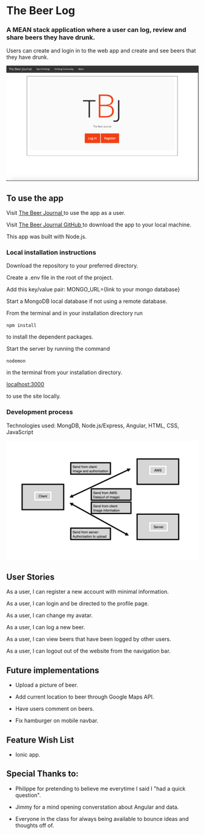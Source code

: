 # The Beer Log

### A MEAN stack application where a user can log, review and share beers they have drunk.

Users can create and login in to the web app and create and see beers that they have drunk.

![Sample of application](./sample.png)

## To use the app

Visit [The Beer Journal ](https://tbj.garrettestrin.com/ ) to use the app as a user.

Visit [The Beer Journal GitHub ](https://github.com/GarrettEstrin/beer_web) to download the app to your local machine.

This app was built with Node.js.

### Local installation instructions

Download the repository to your preferred directory.

 Create a .env file in the root of the project.

 Add this key/value pair: MONGO_URL={link to your mongo database}

 Start a MongoDB local database if not using a remote database.

 From the terminal and in your installation directory run

 `npm install`

 to install the dependent packages.

 Start the server by running the command

 `nodemon`

 in the terminal from your installation directory.

 [localhost:3000 ](localhost:3000)

 to use the site locally.

### Development process

Technologies used: MongDB, Node.js/Express, Angular, HTML, CSS, JavaScript

![Mockup of layout](./wireframe.png)

## User Stories

As a user, I can register a new account with minimal information.

As a user, I can login and be directed to the profile page.

As a user, I can change my avatar.

As a user, I can log a new beer.

As a user, I can view beers that have been logged by other users.

As a user, I can logout out of the website from the navigation bar.

## Future implementations

* Upload a picture of beer.

* Add current location to beer through Google Maps API.

* Have users comment on beers.

* Fix hamburger on mobile navbar.

## Feature Wish List

* Ionic app.

## Special Thanks to:

* Philippe for pretending to believe me everytime I said I "had a quick question".

* Jimmy for a mind opening converstation about Angular and data.

* Everyone in the class for always being available to bounce ideas and thoughts off of.
